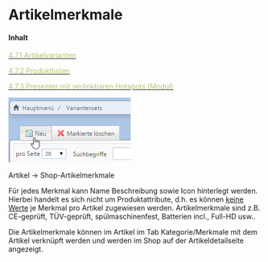 # Artikelmerkmale

#### Inhalt

[<span style="color:#B7C66E">4.7.1 Artikelvarianten</span>](artikelvarianten.md)

[<span style="color:#B7C66E">4.7.2 Produktlisten</span>](produktlisten.md)

[<span style="color:#B7C66E">4.7.3 Presenter mit verlinkbaren Hotspots (Modul)</span>](presenter_mit_verlinkbaren_hotspots_modul.md)    



![](bild29.png)

Artikel → Shop-Artikelmerkmale    

Für jedes Merkmal kann Name Beschreibung sowie Icon hinterlegt werden. Hierbei handelt es sich nicht um Produktattribute, d.h. es können <u>keine Werte</u> je Merkmal pro Artikel zugewiesen werden. Artikelmerkmale sind z.B. CE-geprüft, TÜV-geprüft, spülmaschinenfest, Batterien incl., Full-HD usw..

Die Artikelmerkmale können im Artikel im Tab Kategorie/Merkmale mit dem Artikel verknüpft werden und werden im Shop auf der Artikeldetailseite angezeigt.


